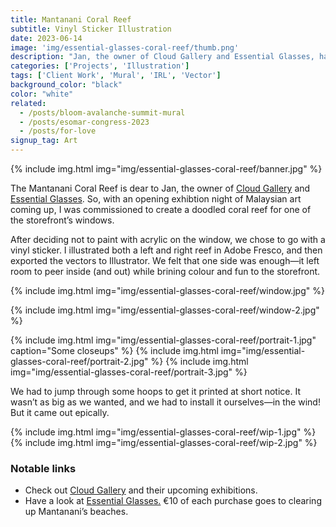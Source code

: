 ```yaml
---
title: Mantanani Coral Reef
subtitle: Vinyl Sticker Illustration
date: 2023-06-14
image: 'img/essential-glasses-coral-reef/thumb.png'
description: "Jan, the owner of Cloud Gallery and Essential Glasses, has a special connection to the Mantanani Coral Reef. To celebrate a Malaysian art exhibition, Rich was commissioned to create a coral reef illustration for the storefront window."
categories: ['Projects', 'Illustration']
tags: ['Client Work', 'Mural', 'IRL', 'Vector']
background_color: "black"
color: "white"
related:
  - /posts/bloom-avalanche-summit-mural
  - /posts/esomar-congress-2023
  - /posts/for-love
signup_tag: Art
---
```

{% include img.html img="img/essential-glasses-coral-reef/banner.jpg" %}

The Mantanani Coral Reef is dear to Jan, the owner of [Cloud Gallery](https://www.cloudamsterdam.com/) and [Essential Glasses](https://essential-glasses.com/). So, with an opening exhibtion night of Malaysian art coming up, I was commissioned to create a doodled coral reef for one of the storefront’s windows.

After deciding not to paint with acrylic on the window, we chose to go with a vinyl sticker. I illustrated both a left and right reef in Adobe Fresco, and then exported the vectors to Illustrator. We felt that one side was enough—it left room to peer inside (and out) while brining colour and fun to the storefront.

{% include img.html img="img/essential-glasses-coral-reef/window.jpg" %}

{% include img.html img="img/essential-glasses-coral-reef/window-2.jpg" %}

{% include img.html img="img/essential-glasses-coral-reef/portrait-1.jpg" caption="Some closeups" %}
{% include img.html img="img/essential-glasses-coral-reef/portrait-2.jpg" %}
{% include img.html img="img/essential-glasses-coral-reef/portrait-3.jpg" %}

We had to jump through some hoops to get it printed at short notice. It wasn’t as big as we wanted, and we had to install it ourselves—in the wind! But it came out epically.

{% include img.html img="img/essential-glasses-coral-reef/wip-1.jpg" %}
{% include img.html img="img/essential-glasses-coral-reef/wip-2.jpg" %}

### Notable links
- Check out [Cloud Gallery](https://www.cloudamsterdam.com/) and their upcoming exhibitions.
- Have a look at [Essential Glasses.](https://essential-glasses.com/) €10 of each purchase goes to clearing up Mantanani’s beaches.